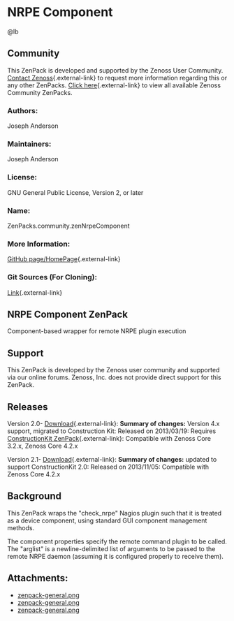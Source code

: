 # NRPE Component

@lb[](img/zenpack-zenpack-general.png)

## Community

This ZenPack is developed and supported by the Zenoss User Community.
[Contact Zenoss](https://tryit.zenoss.com/zenpack-contact/){.external-link} to
request more information regarding this or any other ZenPacks. [Click here](https://zenoss.com/product/zenpacks?f%5B0%5D=im_field_zenpack_category:1021){.external-link} to
view all available Zenoss Community ZenPacks.

### Authors:

Joseph Anderson

### Maintainers:

Joseph Anderson

### License:

GNU General Public License, Version 2, or later

### Name:

ZenPacks.community.zenNrpeComponent

### More Information:

[GitHub page/HomePage](https://github.com/j053ph4/ZenPacks.community.zenNrpeComponent){.external-link}

### Git Sources (For Cloning):

[Link](https://github.com/j053ph4/ZenPacks.community.zenNrpeComponent.git){.external-link}

## NRPE Component ZenPack

Component-based wrapper for remote NRPE plugin execution

## Support

This ZenPack is developed by the Zenoss user community and supported via
our online forums. Zenoss, Inc. does not provide direct support for this
ZenPack.

## Releases

Version 2.0- [Download](https://storage.googleapis.com/zenpacks/ZenPacks.community.zenNrpeComponent/2.0/ZenPacks.community.zenNrpeComponent-2.0.egg){.external-link}:   **Summary of changes:** Version 4.x support, migrated to
    Construction Kit:   Released on 2013/03/19:   Requires [ConstructionKit ZenPack](https://help.zenoss.com/display/in/constructionkit "ZenPack:ConstructionKit"){.external-link}:   Compatible with Zenoss Core 3.2.x, Zenoss Core 4.2.x

<!-- -->

Version 2.1- [Download](https://storage.googleapis.com/zenpacks/ZenPacks.community.zenNrpeComponent/2.1/ZenPacks.community.zenNrpeComponent-2.1.egg){.external-link}:   **Summary of changes:** updated to support ConstructionKit 2.0:   Released on 2013/11/05:   Compatible with Zenoss Core 4.2.x

## Background

This ZenPack wraps the "check_nrpe" Nagios plugin such that it is
treated as a device component, using standard GUI component management
methods.

The component properties specify the remote command plugin to be called.
The "arglist" is a newline-delimited list of arguments to be passed to
the remote NRPE daemon (assuming it is configured properly to receive
them).

## Attachments:

-   [zenpack-general.png](img/zenpack-zenpack-general.png)
-   [zenpack-general.png](img/zenpack-zenpack-general.png)
-   [zenpack-general.png](img/zenpack-zenpack-general.png)

